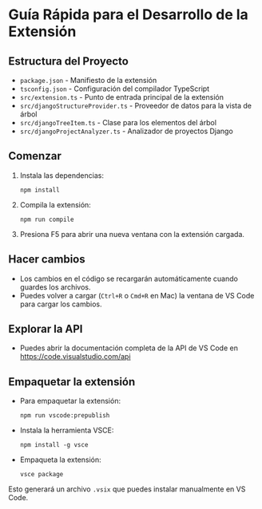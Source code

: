 # Guía Rápida para el Desarrollo de la Extensión

## Estructura del Proyecto

* `package.json` - Manifiesto de la extensión
* `tsconfig.json` - Configuración del compilador TypeScript
* `src/extension.ts` - Punto de entrada principal de la extensión
* `src/djangoStructureProvider.ts` - Proveedor de datos para la vista de árbol
* `src/djangoTreeItem.ts` - Clase para los elementos del árbol
* `src/djangoProjectAnalyzer.ts` - Analizador de proyectos Django

## Comenzar

1. Instala las dependencias:
   ```
   npm install
   ```

2. Compila la extensión:
   ```
   npm run compile
   ```

3. Presiona F5 para abrir una nueva ventana con la extensión cargada.

## Hacer cambios

* Los cambios en el código se recargarán automáticamente cuando guardes los archivos.
* Puedes volver a cargar (`Ctrl+R` o `Cmd+R` en Mac) la ventana de VS Code para cargar los cambios.

## Explorar la API

* Puedes abrir la documentación completa de la API de VS Code en https://code.visualstudio.com/api

## Empaquetar la extensión

* Para empaquetar la extensión:
   ```
   npm run vscode:prepublish
   ```

* Instala la herramienta VSCE:
   ```
   npm install -g vsce
   ```

* Empaqueta la extensión:
   ```
   vsce package
   ```

Esto generará un archivo `.vsix` que puedes instalar manualmente en VS Code.
